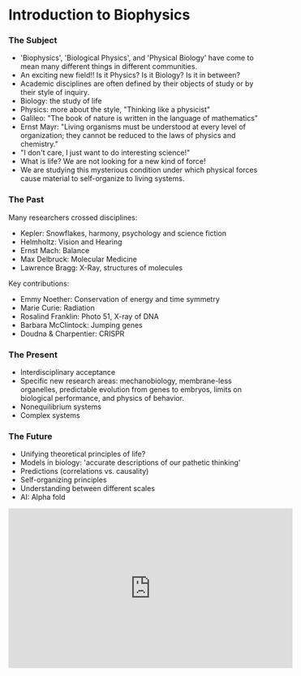 # Introduction to Biophysics

### The Subject

- 'Biophysics', 'Biological Physics', and 'Physical Biology' have come to mean many different things in different communities.
- An exciting new field!! Is it Physics? Is it Biology? Is it in between?
- Academic disciplines are often defined by their objects of study or by their style of inquiry.
- Biology: the study of life
- Physics: more about the style, "Thinking like a physicist"
- Galileo: "The book of nature is written in the language of mathematics"
- Ernst Mayr: "Living organisms must be understood at every level of organization; they cannot be reduced to the laws of physics and chemistry."
- "I don't care, I just want to do interesting science!"
- What is life? We are not looking for a new kind of force!
- We are studying this mysterious condition under which physical forces cause material to self-organize to living systems.


### The Past

Many researchers crossed disciplines:
- Kepler: Snowflakes, harmony, psychology and science fiction
- Helmholtz: Vision and Hearing
- Ernst Mach: Balance
- Max Delbruck: Molecular Medicine
- Lawrence Bragg: X-Ray, structures of molecules

Key contributions:
- Emmy Noether: Conservation of energy and time symmetry
- Marie Curie: Radiation
- Rosalind Franklin: Photo 51, X-ray of DNA
- Barbara McClintock: Jumping genes
- Doudna & Charpentier: CRISPR 

### The Present

- Interdisciplinary acceptance
- Specific new research areas: mechanobiology, membrane-less organelles, predictable evolution from genes to embryos, limits on biological performance, and physics of behavior.
- Nonequilibrium systems
- Complex systems

### The Future

- Unifying theoretical principles of life?
- Models in biology: 'accurate descriptions of our pathetic thinking'
- Predictions (correlations vs. causality)
- Self-organizing principles
- Understanding between different scales
- AI: Alpha fold

<iframe width="560" height="315" src="https://www.youtube.com/embed/gg7WjuFs8F4" frameborder="0" allow="accelerometer; autoplay; encrypted-media; gyroscope; picture-in-picture" allowfullscreen></iframe>
